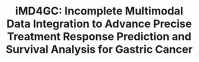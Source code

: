 ---
title: "iMD4GC: Incomplete Multimodal Data Integration to Advance Precise Treatment Response Prediction and Survival Analysis for Gastric Cancer"
authors: "**Fengtao ZHOU, Yingxue XU**, Yanfen CUI, Shenyan ZHANG, Yun ZHU, Weiyang HE, Jiguang WANG, Xin WANG, Ronald CHAN, Louis Ho Shing LAU, Chu HAN, Dafu ZHANG, Zhenhui LI, **Hao CHEN"
pub_date: "2024-04-01" #Date of publication. Change from Biorxiv date to Journal date once accepted
image: "/static/img/pub/2024_imd4gc.png" 
pmid: 
pmcid: 
doi: "10.48550/arXiv.2404.01192"
pdf: 
zenodo:
github:
  - url: #"FT-ZHOU-ZZZ/iMD4GC"
    description:
links:
---